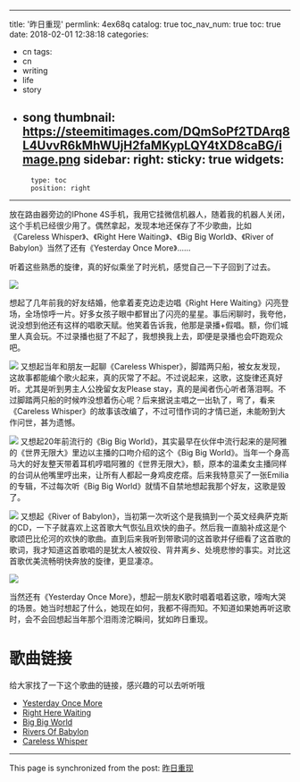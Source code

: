 
---
title: '昨日重现'
permlink: 4ex68q
catalog: true
toc_nav_num: true
toc: true
date: 2018-02-01 12:38:18
categories:
- cn
tags:
- cn
- writing
- life
- story
- song
thumbnail: https://steemitimages.com/DQmSoPf2TDArq8L4UvvR6kMhWUjH2faMKypLQY4tXD8caBG/image.png
sidebar:
    right:
        sticky: true
widgets:
    -
        type: toc
        position: right
---


放在路由器旁边的IPhone 4S手机，我用它挂微信机器人，随着我的机器人关闭，这个手机已经很少用了。偶然拿起，发现本地还保存了不少歌曲，比如《Careless Whisper》、《Right Here Waiting》、《Big Big World》、《River of Babylon》当然了还有《Yesterday Once More》......

听着这些熟悉的旋律，真的好似乘坐了时光机，感觉自己一下子回到了过去。

![](https://steemitimages.com/DQmSoPf2TDArq8L4UvvR6kMhWUjH2faMKypLQY4tXD8caBG/image.png)

想起了几年前我的好友结婚，他拿着麦克边走边唱《Right Here Waiting》闪亮登场，全场惊呼一片。好多女孩子眼中都冒出了闪亮的星星。事后闲聊时，我夸他，说没想到他还有这样的唱歌天赋。他笑着告诉我，他那是录播+假唱。额，你们城里人真会玩。不过录播也挺了不起了，我想换我上去，即便是录播也会吓跑观众吧。

![](https://steemitimages.com/DQmc9J9VxCmoi7TQxMF46ZWcAAxVfzLYEhF31C65oK57Vjs/image.png)
又想起当年和朋友一起聊《Careless Whisper》，脚踏两只船，被女友发现，这故事都能编个歌火起来，真的灰常了不起。不过说起来，这歌，这旋律还真好听。尤其是听到男主人公挽留女友Please stay，真的是闻者伤心听者落泪啊。不过脚踏两只船的时候咋没想着伤心呢？后来据说主唱之一出轨了，弯了，看来《Careless Whisper》的故事该改编了，不过可惜作词的才情已逝，未能盼到大作问世，甚为遗憾。

![](https://steemitimages.com/DQmXpf7P3ghZ9u6eMxENovHpdaeJtSCvf7noKMK9KZcAq2x/image.png)
又想起20年前流行的《Big Big World》，其实最早在伙伴中流行起来的是阿雅的《世界无限大》里边以主播的口吻介绍的这个《Big Big World》。当年一个身高马大的好友整天带着耳机哼唱阿雅的《世界无限大》，额，原本的温柔女主播同样的台词从他嘴里哼出来，让所有人都起一身鸡皮疙瘩。后来我特意买了一张Emilia的专辑，不过每次听《Big Big World》就情不自禁地想起我那个好友，这歌是毁了。

![](https://steemitimages.com/DQmTWBortmwmfUkojhWEspBA2ypjiSzitsopHMuffJTUCmk/image.png)
又想起《River of Babylon》，当初第一次听这个是我搞到一个英文经典萨克斯的CD，一下子就喜欢上这首歌大气恢弘且欢快的曲子。然后我一直脑补成这是个歌颂巴比伦河的欢快的歌曲。直到后来我听到带歌词的这首歌并仔细看了这首歌的歌词，我才知道这首歌唱的是犹太人被奴役、背井离乡、处境悲惨的事实。对比这首歌优美流畅明快奔放的旋律，更显凄凉。

![](https://steemitimages.com/DQmbt8zjuMd1mJwfPzbWqzLy6xL3fbq7CvESDxQ4SkEwebT/image.png)

当然还有《Yesterday Once More》，想起一朋友K歌时唱着唱着这歌，嚎啕大哭的场景。她当时想起了什么，她现在如何，我都不得而知。不知道如果她再听这歌时，会不会回想起当年那个泪雨滂沱瞬间，犹如昨日重现。

# 歌曲链接

给大家找了一下这个歌曲的链接，感兴趣的可以去听听哦

* [Yesterday Once More](http://music.163.com/#/song?id=3986241)
* [Right Here Waiting](http://music.163.com/#/song?id=3313653)
* [Big Big World](http://music.163.com/#/song?id=2534006)
* [Rivers Of Babylon](http://music.163.com/#/song?id=16776871)
* [Careless Whisper](http://music.163.com/#/song?id=18003388)

- - -

This page is synchronized from the post: [昨日重现](https://steemit.com/@oflyhigh/4ex68q)
